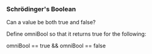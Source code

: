 ### Schrödinger's Boolean

Can a value be both true and false?

Define omniBool so that it returns true for the following:

omniBool == true && omniBool == false

